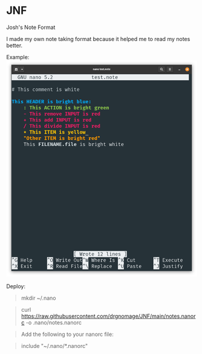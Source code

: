 # JNF
Josh's Note Format

I made my own note taking format because it helped me to read my notes better.

Example:
	![Image of gnome terminal with note taking format shown](https://github.com/drgnomage/JNF/blob/main/Screenshot%20from%202020-11-13%2023-59-13.png)

Deploy:

> mkdir ~/.nano
	
> curl https://raw.githubusercontent.com/drgnomage/JNF/main/notes.nanorc -o .nano/notes.nanorc
	
> Add the following to your nanorc file:

> include "~/.nano/*.nanorc"
